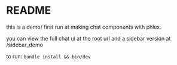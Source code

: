 # README

this is a demo/ first run at making chat components with phlex. 

you can view the full chat ui at the root url and a sidebar version at /sidebar_demo 

to run: 
```bundle install && bin/dev```
